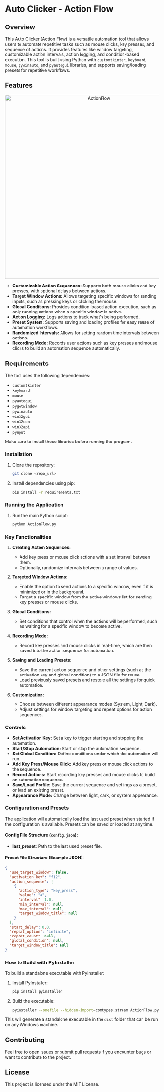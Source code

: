
# Auto Clicker - Action Flow

## Overview
This Auto Clicker (Action Flow) is a versatile automation tool that allows users to automate repetitive tasks such as mouse clicks, key presses, and sequence of actions. It provides features like window targeting, customizable action intervals, action logging, and condition-based execution. This tool is built using Python with `customtkinter`, `keyboard`, `mouse`, `pywinauto`, and `pyautogui` libraries, and supports saving/loading presets for repetitive workflows.

## Features
<p align="center">  <img width="600" src="https://github.com/user-attachments/assets/34b1051d-01a9-4627-b46b-10f9c6d2b9a0" alt="ActionFlow"> </p>

- **Customizable Action Sequences:** Supports both mouse clicks and key presses, with optional delays between actions.
- **Target Window Actions:** Allows targeting specific windows for sending inputs, such as pressing keys or clicking the mouse.
- **Global Conditions:** Provides condition-based action execution, such as only running actions when a specific window is active.
- **Action Logging:** Logs actions to track what's being performed.
- **Preset System:** Supports saving and loading profiles for easy reuse of automation workflows.
- **Randomized Intervals:** Allows for setting random time intervals between actions.
- **Recording Mode:** Records user actions such as key presses and mouse clicks to build an automation sequence automatically.

## Requirements
The tool uses the following dependencies:
- `customtkinter`
- `keyboard`
- `mouse`
- `pyautogui`
- `pygetwindow`
- `pywinauto`
- `win32gui`
- `win32con`
- `win32api`
- `pynput`

Make sure to install these libraries before running the program.

### Installation
1. Clone the repository:
    ```bash
    git clone <repo_url>
    ```

2. Install dependencies using pip:
    ```bash
    pip install -r requirements.txt
    ```

### Running the Application
1. Run the main Python script:
    ```bash
    python ActionFlow.py
    ```

### Key Functionalities
1. **Creating Action Sequences:**
   - Add key press or mouse click actions with a set interval between them.
   - Optionally, randomize intervals between a range of values.

2. **Targeted Window Actions:**
   - Enable the option to send actions to a specific window, even if it is minimized or in the background.
   - Target a specific window from the active windows list for sending key presses or mouse clicks.

3. **Global Conditions:**
   - Set conditions that control when the actions will be performed, such as waiting for a specific window to become active.

4. **Recording Mode:**
   - Record key presses and mouse clicks in real-time, which are then saved into the action sequence for automation.

5. **Saving and Loading Presets:**
   - Save the current action sequence and other settings (such as the activation key and global condition) to a JSON file for reuse.
   - Load previously saved presets and restore all the settings for quick automation.

6. **Customization:**
   - Choose between different appearance modes (System, Light, Dark).
   - Adjust settings for window targeting and repeat options for action sequences.

### Controls
- **Set Activation Key:** Set a key to trigger starting and stopping the automation.
- **Start/Stop Automation:** Start or stop the automation sequence.
- **Set Global Condition:** Define conditions under which the automation will run.
- **Add Key Press/Mouse Click:** Add key press or mouse click actions to the sequence.
- **Record Actions:** Start recording key presses and mouse clicks to build an automation sequence.
- **Save/Load Profile:** Save the current sequence and settings as a preset, or load an existing preset.
- **Appearance Mode:** Change between light, dark, or system appearance.

### Configuration and Presets
The application will automatically load the last used preset when started if the configuration is available. Presets can be saved or loaded at any time.

#### Config File Structure (`config.json`):
- **last_preset**: Path to the last used preset file.

#### Preset File Structure (Example JSON):
```json
{
  "use_target_window": false,
  "activation_key": "f12",
  "action_sequence": [
    {
      "action_type": "key_press",
      "value": "a",
      "interval": 1.0,
      "min_interval": null,
      "max_interval": null,
      "target_window_title": null
    }
  ],
  "start_delay": 0.0,
  "repeat_option": "infinite",
  "repeat_count": null,
  "global_condition": null,
  "target_window_title": null
}
```

### How to Build with PyInstaller
To build a standalone executable with PyInstaller:
1. Install PyInstaller:
    ```bash
    pip install pyinstaller
    ```

2. Build the executable:
    ```bash
    pyinstaller --onefile --hidden-import=comtypes.stream ActionFlow.py
    ```

This will generate a standalone executable in the `dist` folder that can be run on any Windows machine.

## Contributing
Feel free to open issues or submit pull requests if you encounter bugs or want to contribute to the project.

## License
This project is licensed under the MIT License.
